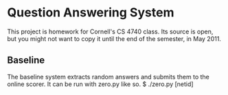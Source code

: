 Question Answering System
========

This project is homework for Cornell's CS 4740 class. Its source is open,
but you might not want to copy it until the end of the semester, in May 2011.

Baseline
---------

The baseline system extracts random answers and
submits them to the online scorer. It can be run
with zero.py like so.
$ ./zero.py [netid]
